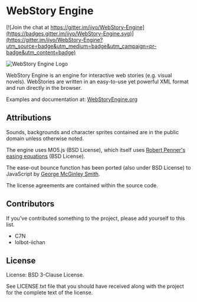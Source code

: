 # WebStory Engine

[![Join the chat at https://gitter.im/iiyo/WebStory-Engine](https://badges.gitter.im/iiyo/WebStory-Engine.svg)](https://gitter.im/iiyo/WebStory-Engine?utm_source=badge&utm_medium=badge&utm_campaign=pr-badge&utm_content=badge)

![WebStory Engine Logo](https://iiyo.org/res/webstory-engine-logo.png)

WebStory Engine is an engine for interactive web stories (e.g. visual
novels). WebStories are written in an easy-to-use yet powerful XML format
and run directly in the browser.

Examples and documentation at: [WebStoryEngine.org](http://webstoryengine.org "WebStoryEngine Official Site")

## Attributions ##

Sounds, backgrounds and character sprites contained are in the public domain unless otherwise noted.

The engine uses MO5.js (BSD License), which itself uses
[Robert Penner's easing equations](http://www.robertpenner.com/easing/) (BSD License).
 
The ease-out bounce function has been ported (also under BSD License) to JavaScript by 
[George McGinley Smith](http://gsgd.co.uk/sandbox/jquery/easing/). 

The license agreements are contained within the source code.

## Contributors ##

If you've contributed something to the project, please add yourself to this list.

 * C7N
 * lolbot-iichan

## License ##

License: BSD 3-Clause License.

See LICENSE.txt file that you should have received along with the project for the complete text
of the license.
